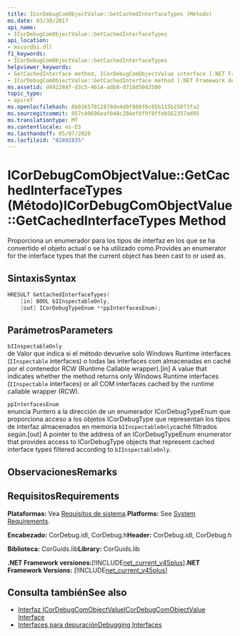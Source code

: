 ```yaml
---
title: ICorDebugComObjectValue::GetCachedInterfaceTypes (Método)
ms.date: 03/30/2017
api_name:
- ICorDebugComObjectValue::GetCachedInterfaceTypes
api_location:
- mscordbi.dll
f1_keywords:
- ICorDebugComObjectValue::GetCachedInterfaceTypes
helpviewer_keywords:
- GetCachedInterface method, ICorDebugComObjectValue interface [.NET Framework debugging]
- ICorDebugComObjectValue::GetCachedInterface method [.NET Framework debugging]
ms.assetid: d492284f-d3c5-4614-adb8-d718d5042500
topic_type:
- apiref
ms.openlocfilehash: 6b02657012870de4d0f888f6c05b115b25073fa2
ms.sourcegitcommit: 957c49696eaf048c284ef8f9f8ffeb562357ad95
ms.translationtype: MT
ms.contentlocale: es-ES
ms.lasthandoff: 05/07/2020
ms.locfileid: "82892835"
---
```

# <a name="icordebugcomobjectvaluegetcachedinterfacetypes-method"></a><span data-ttu-id="40d04-102">ICorDebugComObjectValue::GetCachedInterfaceTypes (Método)</span><span class="sxs-lookup"><span data-stu-id="40d04-102">ICorDebugComObjectValue::GetCachedInterfaceTypes Method</span></span>
<span data-ttu-id="40d04-103">Proporciona un enumerador para los tipos de interfaz en los que se ha convertido el objeto actual o se ha utilizado como.</span><span class="sxs-lookup"><span data-stu-id="40d04-103">Provides an enumerator for the interface types that the current object has been cast to or used as.</span></span>  
  
## <a name="syntax"></a><span data-ttu-id="40d04-104">Sintaxis</span><span class="sxs-lookup"><span data-stu-id="40d04-104">Syntax</span></span>  
  
```cpp  
HRESULT GetCachedInterfaceTypes(  
    [in] BOOL bIInspectableOnly,  
    [out] ICorDebugTypeEnum **ppInterfacesEnum);  
```  
  
## <a name="parameters"></a><span data-ttu-id="40d04-105">Parámetros</span><span class="sxs-lookup"><span data-stu-id="40d04-105">Parameters</span></span>  
 `bIInspectableOnly`  
 <span data-ttu-id="40d04-106">de Valor que indica si el método devuelve solo Windows Runtime interfaces (`IInspectable` interfaces) o todas las interfaces com almacenadas en caché por el contenedor RCW (Runtime Callable wrapper).</span><span class="sxs-lookup"><span data-stu-id="40d04-106">[in] A value that indicates whether the method returns only Windows Runtime interfaces (`IInspectable` interfaces) or all COM interfaces cached by the runtime callable wrapper (RCW).</span></span>  
  
 `ppInterfacesEnum`  
 <span data-ttu-id="40d04-107">enuncia Puntero a la dirección de un enumerador ICorDebugTypeEnum que proporciona acceso a los objetos ICorDebugType que representan los tipos de interfaz almacenados en memoria `bIInspectableOnly`caché filtrados según.</span><span class="sxs-lookup"><span data-stu-id="40d04-107">[out] A pointer to the address of an ICorDebugTypeEnum enumerator that provides access to ICorDebugType objects that represent cached interface types filtered according to `bIInspectableOnly`.</span></span>  
  
## <a name="remarks"></a><span data-ttu-id="40d04-108">Observaciones</span><span class="sxs-lookup"><span data-stu-id="40d04-108">Remarks</span></span>  
  
## <a name="requirements"></a><span data-ttu-id="40d04-109">Requisitos</span><span class="sxs-lookup"><span data-stu-id="40d04-109">Requirements</span></span>  
 <span data-ttu-id="40d04-110">**Plataformas:** Vea [Requisitos de sistema](../../get-started/system-requirements.md).</span><span class="sxs-lookup"><span data-stu-id="40d04-110">**Platforms:** See [System Requirements](../../get-started/system-requirements.md).</span></span>  
  
 <span data-ttu-id="40d04-111">**Encabezado:** CorDebug.idl, CorDebug.h</span><span class="sxs-lookup"><span data-stu-id="40d04-111">**Header:** CorDebug.idl, CorDebug.h</span></span>  
  
 <span data-ttu-id="40d04-112">**Biblioteca:** CorGuids.lib</span><span class="sxs-lookup"><span data-stu-id="40d04-112">**Library:** CorGuids.lib</span></span>  
  
 <span data-ttu-id="40d04-113">**.NET Framework versiones:**[!INCLUDE[net_current_v45plus](../../../../includes/net-current-v45plus-md.md)]</span><span class="sxs-lookup"><span data-stu-id="40d04-113">**.NET Framework Versions:** [!INCLUDE[net_current_v45plus](../../../../includes/net-current-v45plus-md.md)]</span></span>  
  
## <a name="see-also"></a><span data-ttu-id="40d04-114">Consulta también</span><span class="sxs-lookup"><span data-stu-id="40d04-114">See also</span></span>

- [<span data-ttu-id="40d04-115">Interfaz ICorDebugComObjectValue</span><span class="sxs-lookup"><span data-stu-id="40d04-115">ICorDebugComObjectValue Interface</span></span>](icordebugcomobjectvalue-interface.md)
- [<span data-ttu-id="40d04-116">Interfaces para depuración</span><span class="sxs-lookup"><span data-stu-id="40d04-116">Debugging Interfaces</span></span>](debugging-interfaces.md)
